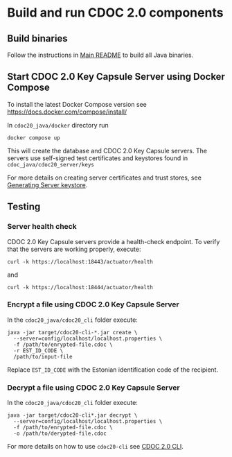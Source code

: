 # Build and run CDOC 2.0 components

## Build binaries

Follow the instructions in [Main README](../README.md#building) to build all Java binaries.

## Start CDOC 2.0 Key Capsule Server using Docker Compose

To install the latest Docker Compose version see https://docs.docker.com/compose/install/

In `cdoc20_java/docker`  directory run

```
docker compose up
```

This will create the database and CDOC 2.0 Key Capsule servers.
The servers use self-signed test certificates and keystores found in `cdoc_java/cdoc20_server/keys`

For more details on creating server certificates and trust stores, see [Generating Server keystore](../cdoc20-server/keys/README.md).

## Testing

### Server health check

CDOC 2.0 Key Capsule servers provide a health-check endpoint.
To verify that the servers are working properly, execute:

```
curl -k https://localhost:18443/actuator/health
```

and

```
curl -k https://localhost:18444/actuator/health
```

### Encrypt a file using CDOC 2.0 Key Capsule Server

In the `cdoc20_java/cdoc20_cli` folder execute:

```
java -jar target/cdoc20-cli-*.jar create \
  --server=config/localhost/localhost.properties \
  -f /path/to/enrypted-file.cdoc \
  -r EST_ID_CODE \
  /path/to/input-file
```

Replace `EST_ID_CODE` with the Estonian identification code of the recipient.

### Decrypt a file using CDOC 2.0 Key Capsule Server

In the `cdoc20_java/cdoc20_cli` folder execute:

```
java -jar target/cdoc20-cli*.jar decrypt \
  --server=config/localhost/localhost.properties \
  -f /path/to/enrypted-file.cdoc \
  -o /path/to/derypted-file.cdoc
```

For more details on how to use `cdoc20-cli` see [CDOC 2.0 CLI](../cdoc20-cli/README.md).

